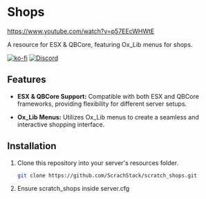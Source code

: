 # Shops

https://www.youtube.com/watch?v=p57EEcWHWtE

A resource for ESX & QBCore, featuring Ox_Lib menus for shops.

[![ko-fi](https://ko-fi.com/img/githubbutton_sm.svg)](https://ko-fi.com/T6T01APGOO)
[![Discord](https://img.shields.io/badge/Discord-Support-5865F2?style=flat&logo=discord&logoColor=white)](https://discord.gg/Uwg95JfwYT) 

## Features

- **ESX & QBCore Support:** Compatible with both ESX and QBCore frameworks, providing flexibility for different server setups.

- **Ox_Lib Menus:** Utilizes Ox_Lib menus to create a seamless and interactive shopping interface.

## Installation

1. Clone this repository into your server's resources folder.
   ```bash
   git clone https://github.com/ScrachStack/scratch_shops.git
2. Ensure scratch_shops inside server.cfg

